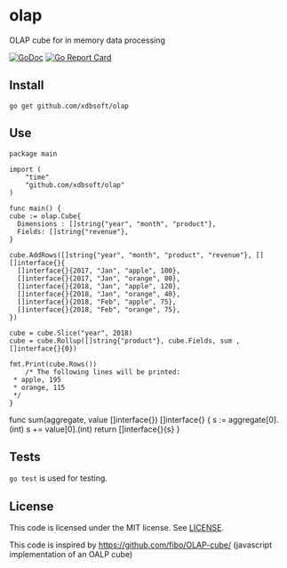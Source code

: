# olap
OLAP cube for in memory data processing

[![GoDoc](https://godoc.org/github.com/xdbsoft/olap?status.svg)](https://godoc.org/github.com/xdbsoft/olap)
[![Go Report Card](https://goreportcard.com/badge/github.com/xdbsoft/olap)](https://goreportcard.com/report/github.com/xdbsoft/olap)

## Install

	go get github.com/xdbsoft/olap

## Use

	package main

	import (
		"time"
		"github.com/xdbsoft/olap"
	)
		
	func main() {
    cube := olap.Cube{
      Dimensions : []string{"year", "month", "product"},
      Fields: []string{"revenue"},
    }
    
    cube.AddRows([]string{"year", "month", "product", "revenue"}, [][]interface{}{
      []interface{}{2017, "Jan", "apple", 100},
      []interface{}{2017, "Jan", "orange", 80},
      []interface{}{2018, "Jan", "apple", 120},
      []interface{}{2018, "Jan", "orange", 40},
      []interface{}{2018, "Feb", "apple", 75},
      []interface{}{2018, "Feb", "orange", 75},
    })
    
    cube = cube.Slice("year", 2018)
    cube = cube.Rollup([]string{"product"}, cube.Fields, sum ,[]interface{}{0})

    fmt.Print(cube.Rows())
		/* The following lines will be printed:
     * apple, 195
     * orange, 115
     */
	}
  
  func sum(aggregate, value []interface{}) []interface{} {
    s := aggregate[0].(int)
    s += value[0].(int)
    return []interface{}{s}
  }
	
## Tests

`go test` is used for testing.


## License

This code is licensed under the MIT license. See [LICENSE](https://github.com/xdbsoft/olap/blob/master/LICENSE).

This code is inspired by https://github.com/fibo/OLAP-cube/ (javascript implementation of an OALP cube)
